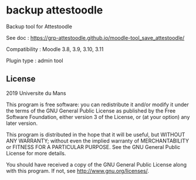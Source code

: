 # backup attestoodle #

Backup tool for Attestoodle

See doc :  https://grp-attestoodle.github.io/moodle-tool_save_attestoodle/ 


Compatibility : Moodle 3.8, 3.9, 3.10, 3.11

Plugin type : admin tool

## License ##

2019 Universite du Mans

This program is free software: you can redistribute it and/or modify it under
the terms of the GNU General Public License as published by the Free Software
Foundation, either version 3 of the License, or (at your option) any later
version.

This program is distributed in the hope that it will be useful, but WITHOUT ANY
WARRANTY; without even the implied warranty of MERCHANTABILITY or FITNESS FOR A
PARTICULAR PURPOSE.  See the GNU General Public License for more details.

You should have received a copy of the GNU General Public License along with
this program.  If not, see <http://www.gnu.org/licenses/>.
